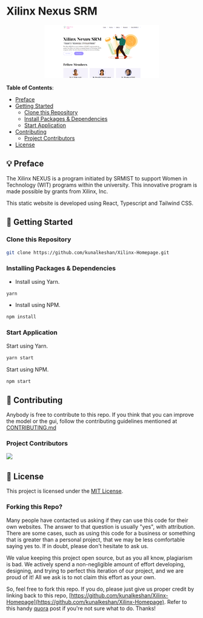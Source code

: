 # Xilinx Nexus SRM

<p align="center">
    <img src="./public/images/thumbnail.png" alt="Xilinx Nexus SRM" width="60%" />
</p>

**Table of Contents**:

- [Preface](#-preface)
- [Getting Started](#-getting-started)
  - [Clone this Repository](#clone-this-repository)
  - [Install Packages & Dependencies](#installing-packages--dependencies)
  - [Start Application](#start-application)
- [Contributing](#-contributing)
  - [Project Contributors](#project-contributors)
- [License](#-license)

## 💡 Preface

The Xilinx NEXUS is a program initiated by SRMIST to support Women in Technology (WIT) programs within the university. This innovative program is made possible by grants from Xilinx, Inc.

This static website is developed using React, Typescript and Tailwind CSS.

## 🚀 Getting Started

### Clone this Repository

```bash
git clone https://github.com/kunalkeshan/Xilinx-Homepage.git
```

### Installing Packages & Dependencies

- Install using Yarn.

```bash
yarn
```

- Install using NPM.

```bash
npm install
```

### Start Application

Start using Yarn.

```bash
yarn start
```

Start using NPM.

```bash
npm start
```

## 🤖 Contributing

Anybody is free to contribute to this repo. If you think that you can improve the model or the gui, follow the contributing guidelines mentioned at [CONTRIBUTING.md](/CONTRIBUTING.md)

### Project Contributors

<a href="https://github.com/kunalkeshan/Xilinx-Homepage/graphs/contributors">
  <img src="https://contrib.rocks/image?repo=kunalkeshan/Xilinx-Homepage" />
</a>

## 🔐 License

This project is licensed under the [MIT License](/LICENSE).

### Forking this Repo?

Many people have contacted us asking if they can use this code for their own websites. The answer to that question is usually "yes", with attribution. There are some cases, such as using this code for a business or something that is greater than a personal project, that we may be less comfortable saying yes to. If in doubt, please don't hesitate to ask us.

We value keeping this project open source, but as you all know, plagiarism is bad. We actively spend a non-negligible amount of effort developing, designing, and trying to perfect this iteration of our project, and we are proud of it! All we ask is to not claim this effort as your own.

So, feel free to fork this repo. If you do, please just give us proper credit by linking back to this repo, [https://github.com/kunalkeshan/Xilinx-Homepage](https://github.com/kunalkeshan/Xilinx-Homepage). Refer to this handy [quora](https://www.quora.com/Is-it-bad-to-copy-other-peoples-code) post if you're not sure what to do. Thanks!
